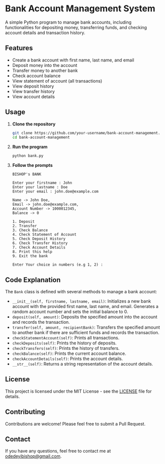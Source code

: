 # Bank Account Management System

A simple Python program to manage bank accounts, including functionalities for depositing money, transferring funds, and checking account details and transaction history.

## Features

- Create a bank account with first name, last name, and email
- Deposit money into the account
- Transfer money to another bank
- Check account balance
- View statement of account (all transactions)
- View deposit history
- View transfer history
- View account details

## Usage

1. **Clone the repository**

    ```bash
    git clone https://github.com/your-username/bank-account-management.git
    cd bank-account-management
    ```

2. **Run the program**

    ```bash
    python bank.py
    ```

3. **Follow the prompts**

    ```plaintext
    BISHOP's BANK

    Enter your firstname : John
    Enter your lastname : Doe
    Enter your email : john.doe@example.com

    Name -> John Doe,
    Email -> john.doe@example.com,
    Account Number -> 1000012345,
    Balance -> 0

    1. Deposit
    2. Transfer
    3. Check Balance
    4. Check Statement of Account
    5. Check Deposit History
    6. Check Transfer History
    7. Check Account Details
    8. Print this help
    9. Exit the bank

    Enter Your choice in numbers (e.g 1, 2) :
    ```

## Code Explanation

The `Bank` class is defined with several methods to manage a bank account:

- `__init__(self, firstname, lastname, email)`: Initializes a new bank account with the provided first name, last name, and email. Generates a random account number and sets the initial balance to 0.
- `deposit(self, amount)`: Deposits the specified amount into the account and records the transaction.
- `transfer(self, amount, recipientBank)`: Transfers the specified amount to another bank if there are sufficient funds and records the transaction.
- `checkStatementAccount(self)`: Prints all transactions.
- `checkDeposits(self)`: Prints the history of deposits.
- `checkTransfers(self)`: Prints the history of transfers.
- `checkBalance(self)`: Prints the current account balance.
- `checkAccountDetails(self)`: Prints the account details.
- `__str__(self)`: Returns a string representation of the account details.

## License

This project is licensed under the MIT License - see the [LICENSE](LICENSE) file for details.

## Contributing

Contributions are welcome! Please feel free to submit a Pull Request.

## Contact

If you have any questions, feel free to contact me at [odedeyibishop@gmail.com](mailto:odedeyibishop@gmail.com).
